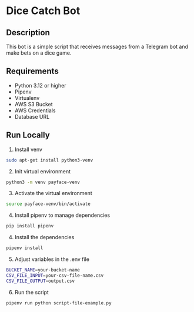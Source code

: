 # Dice Catch Bot

## Description
This bot is a simple script that receives messages from a Telegram bot and make bets on a dice game.

## Requirements
- Python 3.12 or higher
- Pipenv
- Virtualenv
- AWS S3 Bucket
- AWS Credentials
- Database URL

## Run Locally

1. Install venv
```bash
sudo apt-get install python3-venv
```

2. Init virtual environment
```bash
python3 -m venv payface-venv
```

3. Activate the virtual environment
```bash
source payface-venv/bin/activate
```

4. Install pipenv to manage dependencies
```bash
pip install pipenv
```


4. Install the dependencies
```bash
pipenv install
```

5. Adjust variables in the .env file
```bash
BUCKET_NAME=your-bucket-name
CSV_FILE_INPUT=your-csv-file-name.csv
CSV_FILE_OUTPUT=output.csv
```

6. Run the script
```bash
pipenv run python script-file-example.py
```